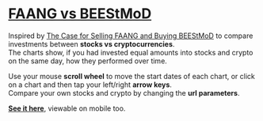 [FAANG vs BEEStMoD](https://beestmod.herokuapp.com/?stocks=FB,AAPL,AMZN,NFLX,GOOG&crypto=BTC,BCH,ETH,EOS,XLM,XMR,DASH&date=2018-08-13)
===
Inspired by [The Case for Selling FAANG and Buying BEEStMoD](https://medium.com/@omid.malekan/its-time-to-start-selling-your-faang-stocks-and-investing-in-beestmod-9cc0eb8a48ef "Omid Malekan") to compare investments between **stocks vs cryptocurrencies**.  
The charts show, if you had invested equal amounts into stocks and crypto on the same day, how they performed over time.

Use your mouse **scroll wheel** to move the start dates of each chart, or click on a chart and then tap your left/right **arrow keys**.  
Compare your own stocks and crypto by changing the **url parameters**.

**[See it here](https://beestmod.herokuapp.com/?stocks=FB,AAPL,AMZN,NFLX,GOOG&crypto=BTC,BCH,ETH,EOS,XLM,XMR,DASH&date=2018-08-13)**, viewable on mobile too.